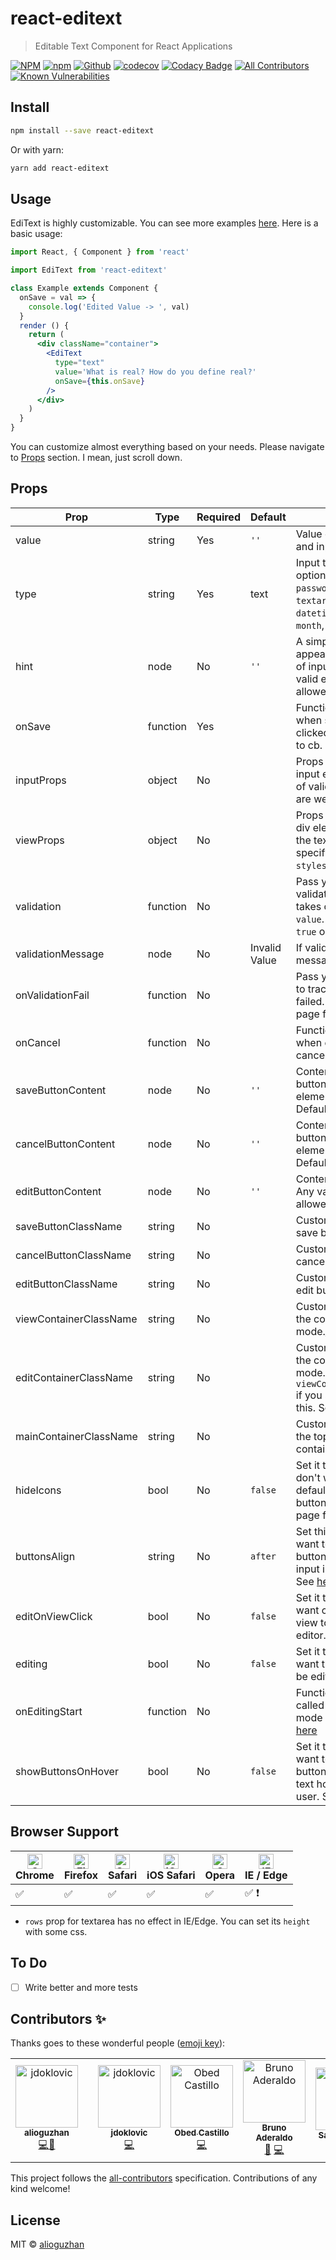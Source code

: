 # react-editext

> Editable Text Component for React Applications

[![NPM](https://img.shields.io/npm/v/react-editext.svg)](https://www.npmjs.com/package/react-editext)
[![npm](https://img.shields.io/npm/dm/react-editext.svg)](https://www.npmjs.com/package/react-editext)
[![Github](https://github.com/alioguzhan/react-editext/workflows/build/badge.svg)](https://github.com/alioguzhan/react-editext/actions)
[![codecov](https://codecov.io/gh/alioguzhan/react-editext/branch/master/graph/badge.svg)](https://codecov.io/gh/alioguzhan/react-editext)
[![Codacy Badge](https://api.codacy.com/project/badge/Grade/8763564ea68947e3a1c4067659468e59)](https://www.codacy.com/manual/alioguzhan/react-editext?utm_source=github.com&amp;utm_medium=referral&amp;utm_content=alioguzhan/react-editext&amp;utm_campaign=Badge_Grade)
[![All Contributors](https://img.shields.io/badge/all_contributors-5-orange.svg?style=flat-square)](#contributors)
[![Known Vulnerabilities](https://snyk.io/test/github/alioguzhan/react-editext/badge.svg)](https://snyk.io/test/github/alioguzhan/react-editext)


## Install

```bash
npm install --save react-editext
```

Or with yarn:

```bash
yarn add react-editext
```

## Usage
EdiText is highly customizable. You can see more examples [here](https://alioguzhan.github.io/react-editext/). Here is a basic usage:
```jsx
import React, { Component } from 'react'

import EdiText from 'react-editext'

class Example extends Component {
  onSave = val => {
    console.log('Edited Value -> ', val)
  }
  render () {
    return (
      <div className="container">
        <EdiText
          type="text"
          value='What is real? How do you define real?'
          onSave={this.onSave}
        />
      </div>
    )
  }
}
```
You can customize almost everything based on your needs. Please navigate to [Props](#Props) section. I mean, just scroll down.
## Props
| Prop | Type | Required |Default | Note
|---|---|---|---|---|
value|string|Yes|`''`|Value of the content and input [in edit mode]
type|string|Yes|text|Input type. Possible options are: `text`, `password`, `number`, `email`, `textarea`, `date`, `datetime-local`, `time`, `month`, `url`, `week`, `tel`
hint|node|No|`''`|A simple hint message appears at the bottom of input element. Any valid element is allowed.
onSave|function|Yes||Function will be called when save button clicked. `value` is passed to cb.
inputProps|object|No||Props to be passed to input element. Any kind of valid DOM attributes are welcome.
viewProps|object|No||Props to be passed to div element that shows the text. You can specify your own `styles` or `className`
validation|function|No||Pass your own validation function. takes one param -> `value`. It must return `true` or `false`
validationMessage|node|No|Invalid Value| If validation fails this message will appear
onValidationFail|function|No||Pass your own function to track when validation failed. See Examples page for the usage.
onCancel|function|No||Function will be called when editing is cancelled.
saveButtonContent|node|No|`''`|Content for save button. Any valid element is allowed. Default is: &#10003;
cancelButtonContent|node|No|`''`|Content for cancel button. Any valid element is allowed. Default is: &#10005;
editButtonContent|node|No|`''`|Content for edit button. Any valid element is allowed. Default is: &#9998;
saveButtonClassName|string|No||Custom class name for save button.
cancelButtonClassName|string|No||Custom class name for cancel button.
editButtonClassName|string|No||Custom class name for edit button.
viewContainerClassName|string|No||Custom class name for the container in `view` mode.[See here](https://alioguzhan.github.io/react-editext/#custom-classes-for-containers)
editContainerClassName|string|No||Custom class name for the container in edit mode. Will be set to `viewContainerClassName` if you set it and omit this. See [here](https://alioguzhan.github.io/react-editext/#custom-classes-for-containers)
mainContainerClassName|string|No||Custom class name for the top-level main container. See [here](https://alioguzhan.github.io/react-editext/#custom-classes-for-containers)
hideIcons|bool|No|`false`|Set it to `true` if you don't want to see default icons on action buttons. See Examples page for more details.
buttonsAlign|string|No|`after`|Set this to `before` if you want to locate action buttons before the input instead of after it. See [here](https://alioguzhan.github.io/react-editext/#change-buttons-location).
editOnViewClick|bool|No|`false`|Set it to `true` if you want clicking on the view to activate the editor.
editing|bool|No|`false`|Set it to `true` if you want the view state to be edit mode.
onEditingStart|function|No||Function that will be called when the editing mode is active. See [here](https://alioguzhan.github.io/react-editext/#events)
showButtonsOnHover|bool|No|`false`|Set it to `true` if you want to display action buttons **only** when the text hovered by the user. See [here](https://alioguzhan.github.io/react-editext/#show-on-hover)

## Browser Support

|[<img src="https://raw.githubusercontent.com/alrra/browser-logos/master/src/chrome/chrome_48x48.png" alt="Chrome" width="24px" height="24px" />](http://godban.github.io/browsers-support-badges/)</br>Chrome | [<img src="https://raw.githubusercontent.com/alrra/browser-logos/master/src/firefox/firefox_48x48.png" alt="Firefox" width="24px" height="24px" />](http://godban.github.io/browsers-support-badges/)</br>Firefox | [<img src="https://raw.githubusercontent.com/alrra/browser-logos/master/src/safari/safari_48x48.png" alt="Safari" width="24px" height="24px" />](http://godban.github.io/browsers-support-badges/)</br>Safari | [<img src="https://raw.githubusercontent.com/alrra/browser-logos/master/src/safari-ios/safari-ios_48x48.png" alt="iOS Safari" width="24px" height="24px" />](http://godban.github.io/browsers-support-badges/)</br>iOS Safari | [<img src="https://raw.githubusercontent.com/alrra/browser-logos/master/src/opera/opera_48x48.png" alt="Opera" width="24px" height="24px" />](http://godban.github.io/browsers-support-badges/)</br>Opera | [<img src="https://raw.githubusercontent.com/alrra/browser-logos/master/src/edge/edge_48x48.png" alt="IE / Edge" width="24px" height="24px" />](http://godban.github.io/browsers-support-badges/)</br>IE / Edge |
| --------- | --------- | --------- | --------- | --------- | -------- |
| :white_check_mark: | :white_check_mark:| :white_check_mark: | :white_check_mark: | :white_check_mark: | :white_check_mark: :exclamation: |

* `rows` prop for textarea has no effect in IE/Edge. You can set its `height` with some css.

## To Do

  * [ ] Write better and more tests

## Contributors ✨

Thanks goes to these wonderful people ([emoji key](https://allcontributors.org/docs/en/emoji-key)):

<!-- ALL-CONTRIBUTORS-LIST:START - Do not remove or modify this section -->
<!-- prettier-ignore -->
<table>
  <tr>
    <td align="center"><a href="https://github.com/alioguzhan"><img src="https://avatars2.githubusercontent.com/u/1928541?v=4" width="100px;" alt="jdoklovic"/><br /><sub><b>alioguzhan</b></sub></a><br /><a href="https://github.com/alioguzhan/react-editext/commits?author=alioguzhan" title="Code">💻</a><a href="https://github.com/alioguzhan/react-editext/commits?author=alioguzhan" title="Documentation">📖</a><td>
    <td align="center"><a href="https://github.com/jdoklovic"><img src="https://avatars2.githubusercontent.com/u/620106?v=4" width="100px;" alt="jdoklovic"/><br /><sub><b>jdoklovic</b></sub></a><br /><a href="https://github.com/alioguzhan/react-editext/commits?author=jdoklovic" title="Code">💻</a></td>
    <td align="center"><a href="https://github.com/wesoft-systems"><img src="https://avatars3.githubusercontent.com/u/8137662?v=4" width="100px;" alt="Obed Castillo"/><br /><sub><b>Obed Castillo</b></sub></a><br /><a href="https://github.com/alioguzhan/react-editext/commits?author=wesoft-systems" title="Code">💻</a></td>
    <td align="center"><a href="https://brunoaderaldo.netlify.com/"><img src="https://avatars3.githubusercontent.com/u/14007590?v=4" width="100px;" alt="Bruno Aderaldo"/><br /><sub><b>Bruno Aderaldo</b></sub></a><br /><a href="https://github.com/alioguzhan/react-editext/issues?q=author%3ABrunoAderaldo" title="Bug reports">🐛</a> <a href="https://github.com/alioguzhan/react-editext/commits?author=BrunoAderaldo" title="Code">💻</a></td>
    <td align="center"><a href="https://github.com/esskar"><img src="https://avatars1.githubusercontent.com/u/65206?v=4" width="100px;" alt="Sascha Kiefer"/><br /><sub><b>Sascha Kiefer</b></sub></a><br /><a href="#question-esskar" title="Answering Questions">💬</a> <a href="#ideas-esskar" title="Ideas, Planning, & Feedback">🤔</a></td>
    <td align="center"><a href="https://github.com/sanehab"><img src="https://avatars0.githubusercontent.com/u/36003641?v=4" width="100px;" alt="Ehab Alsharif"/><br /><sub><b>Ehab Alsharif</b></sub></a><br /><a href="https://github.com/alioguzhan/react-editext/commits?author=sanehab" title="Code">💻</a> <a href="https://github.com/alioguzhan/react-editext/commits?author=sanehab" title="Documentation">📖</a></td>
  </tr>
</table>

<!-- ALL-CONTRIBUTORS-LIST:END -->

This project follows the [all-contributors](https://github.com/all-contributors/all-contributors) specification. Contributions of any kind welcome!

## License

MIT © [alioguzhan](https://github.com/alioguzhan)
